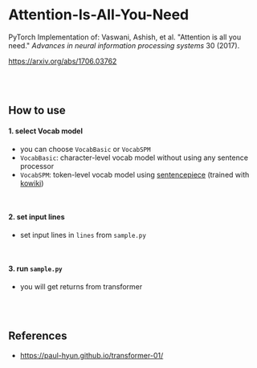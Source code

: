 # Attention-Is-All-You-Need

PyTorch Implementation of: Vaswani, Ashish, et al. "Attention is all you need." *Advances in neural information processing systems* 30 (2017).

https://arxiv.org/abs/1706.03762

<br/>

<br/>

## How to use

#### 1. select Vocab model

- you can choose `VocabBasic` or `VocabSPM`
- `VocabBasic`: character-level vocab model without using any sentence processor
- `VocabSPM`: token-level vocab model using [sentencepiece](https://github.com/google/sentencepiece) (trained with [kowiki](https://ko.wikipedia.org/wiki/%EC%9C%84%ED%82%A4%EB%B0%B1%EA%B3%BC:%EB%8D%B0%EC%9D%B4%ED%84%B0%EB%B2%A0%EC%9D%B4%EC%8A%A4_%EB%8B%A4%EC%9A%B4%EB%A1%9C%EB%93%9C))

<br/>



#### 2. set input lines

- set input lines in `lines` from `sample.py` 

<br/>



#### 3. run `sample.py`

- you will get returns from transformer



<br/>

<br/>

## References

- https://paul-hyun.github.io/transformer-01/